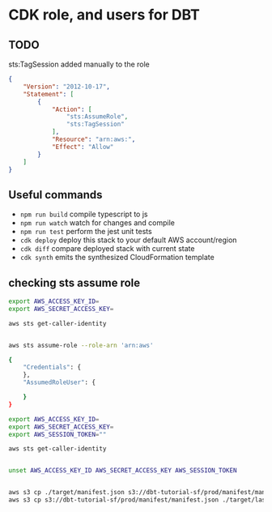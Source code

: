 # CDK role, and users for DBT

## TODO

sts:TagSession added manually to the role

```json
{
    "Version": "2012-10-17",
    "Statement": [
        {
            "Action": [
                "sts:AssumeRole",
                "sts:TagSession"
            ],
            "Resource": "arn:aws:",
            "Effect": "Allow"
        }
    ]
}
```

## Useful commands

 * `npm run build`   compile typescript to js
 * `npm run watch`   watch for changes and compile
 * `npm run test`    perform the jest unit tests
 * `cdk deploy`      deploy this stack to your default AWS account/region
 * `cdk diff`        compare deployed stack with current state
 * `cdk synth`       emits the synthesized CloudFormation template


## checking sts assume role

```bash
export AWS_ACCESS_KEY_ID=
export AWS_SECRET_ACCESS_KEY=

aws sts get-caller-identity


aws sts assume-role --role-arn 'arn:aws'

{
    "Credentials": {
    },
    "AssumedRoleUser": {

    }
}

export AWS_ACCESS_KEY_ID=
export AWS_SECRET_ACCESS_KEY=
export AWS_SESSION_TOKEN=""

aws sts get-caller-identity


unset AWS_ACCESS_KEY_ID AWS_SECRET_ACCESS_KEY AWS_SESSION_TOKEN


aws s3 cp ./target/manifest.json s3://dbt-tutorial-sf/prod/manifest/manifest.json
aws s3 cp s3://dbt-tutorial-sf/prod/manifest/manifest.json ./target/last_manifest.json
```